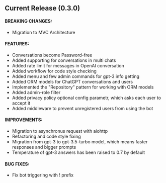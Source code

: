 ## Current Release (0.3.0)

#### BREAKING CHANGES:
- Migration to MVC Architecture

#### FEATURES:
- Conversations become Password-free
- Added supporting for conversations in multi chats
- Added rate limit for messages in OpenAI conversation
- Added workflow for code style checking
- Added menu and few admin commands for gpt-3 info getting
- Added ORM models for ChatGPT conversations and users
- Implemented the "Repository" pattern for working with ORM models
- Added admin-role filter
- Added privacy policy optional config parametr, which asks each user to accept it
- Added middleware to prevent unregistered users from using the bot

#### IMPROVEMENTS:
- Migration to asynchronus request with aiohttp
- Refactoring and code style fixing
- Migration from gpt-3 to gpt-3.5-turbo model, which means faster responses and bigger prompts
- Temperature of gpt-3 answers has been raised to 0.7 by default

#### BUG FIXES:
- Fix bot triggering with ! prefix
